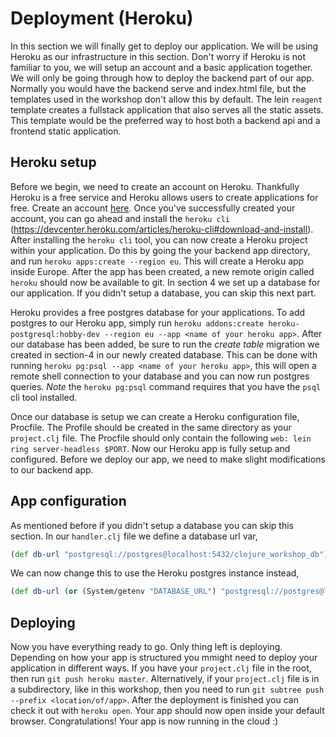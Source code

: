 
# Deployment (Heroku)

In this section we will finally get to deploy our application. We will be using Heroku as our infrastructure in this section.
Don't worry if Heroku is not familiar to you, we will setup an account and a basic application together. We will only be going through how to deploy the backend part of our app.
Normally you would have the backend serve and index.html file, but the templates used in the workshop don't allow this by default. The lein `reagent` template creates a fullstack application that also serves all the static assets. This template would be the preferred way to host both a backend api and a frontend static application.

## Heroku setup

Before we begin, we need to create an account on Heroku. Thankfully Heroku is a free service and Heroku allows users to create applications for free. Create an account [here](https://signup.heroku.com). Once you've successfully created your account, you can go ahead and install the `heroku cli` (https://devcenter.heroku.com/articles/heroku-cli#download-and-install).
After installing the `heroku cli` tool, you can now create a Heroku project within your application. Do this by going the your backend app directory, and run `heroku apps:create --region eu`. This will create a Heroku app inside Europe. After the app has been created, a new remote origin called `heroku` should now be available to git.
In section 4 we set up a database for our application. If you didn't setup a database, you can skip this next part. 

Heroku provides a free postgres database for your applications. To add postgres to our Heroku app, simply run `heroku addons:create heroku-postgresql:hobby-dev --region eu --app <name of your heroku app>`. After our database has been added, be sure to run the *create table* migration we created in section-4 in our newly created database. This can be done with running `heroku pg:psql --app <name of your heroku app>`, this will open a remote shell connection to your database and you can now run postgres queries. *Note* the `heroku pg:psql` command requires that you have the `psql` cli tool installed. 

Once our database is setup we can create a Heroku configuration file, Procfile. The Profile should be created in the same directory as your `project.clj` file. The Procfile should only contain the following `web: lein ring server-headless $PORT`.
 Now our Heroku app is fully setup and configured. Before we deploy our app, we need to make slight modifications to our backend app.

## App configuration

As mentioned before if you didn't setup a database you can skip this section.
In our `handler.clj` file we define a database url var,
```clojure
(def db-url "postgresql://postgres@localhost:5432/clojure_workshop_db")
```
We can now change this to use the Heroku postgres instance instead,
```clojure
(def db-url (or (System/getenv "DATABASE_URL") "postgresql://postgres@localhost:5432/clojure_workshop_db"))
```

## Deploying

Now you have everything ready to go. Only thing left is deploying. Depending on how your app is structured you mmight need to deploy your application in different ways. If you have your `project.clj` file in the root, then run `git push heroku master`. Alternatively, if your `project.clj` file is in a subdirectory, like in this workshop, then you need to run `git subtree push --prefix <location/of/app>`. After the deployment is finished you can check it out with `heroku open`. Your app should now open inside your default browser. Congratulations! Your app is now running in the cloud :)
